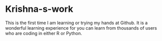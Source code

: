 # Krishna-s-work
This is the first time I am learning or trying my hands at Github. It is a wonderful learning experience for you can learn from thousands of users who are coding in either R or Python.
